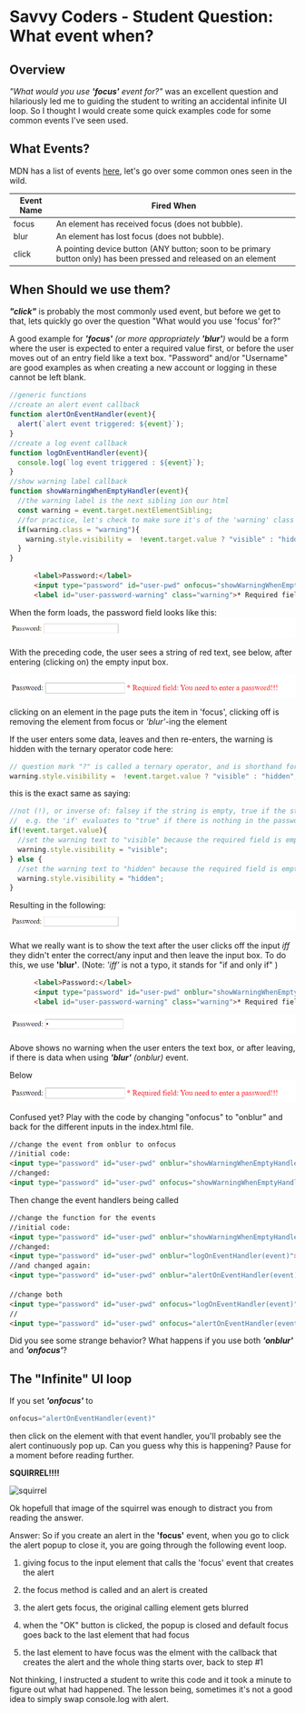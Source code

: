 # Savvy Coders - Student Question: What event when?

## Overview

*"What would you use **'focus'** event for?"* was an excellent question and hilariously led me to guiding the student to writing an accidental infinite UI loop. So I thought I would create some quick examples code for some common events I've seen used.

## What Events?

MDN has a list of events [here](https://developer.mozilla.org/en-US/docs/Web/Events), let's go over some common ones seen in the wild.

| Event Name  | Fired When  |
|---|---|
| focus | An element has received focus (does not bubble). |
| blur |  An element has lost focus (does not bubble). |
| click | A pointing device button (ANY button; soon to be primary button only) has been pressed and released on an element |

## When Should we use them?

***"click"*** is probably the most commonly used event, but before we get to that, lets quickly go over the question "What would you use 'focus' for?"

A good example for ***'focus'*** *(or more appropriately **'blur'**)* would be a form where the user is expected to enter a required value first, or before the user moves out of an entry field like a text box. "Password" and/or "Username" are good examples as when creating a new account or logging in these cannot be left blank.


```javascript
//generic functions
//create an alert event callback
function alertOnEventHandler(event){
  alert(`alert event triggered: ${event}`);
}
//create a log event callback
function logOnEventHandler(event){
  console.log(`log event triggered : ${event}`);
}
//show warning label callback
function showWarningWhenEmptyHandler(event){
  //the warning label is the next sibling ion our html
  const warning = event.target.nextElementSibling;
  //for practice, let's check to make sure it's of the 'warning' class
  if(warning.class = "warning"){
    warning.style.visibility =  !event.target.value ? "visible" : "hidden";
  }
}
```

```html
      <label>Password:</label>
      <input type="password" id="user-pwd" onfocus="showWarningWhenEmptyHandler(event)">
      <label id="user-password-warning" class="warning">* Required field: You need to enter a password!!!</label><br><br>
```
When the form loads, the password field looks like this:
![empty password, warning](images/password-no-value-no-warn.png)

With the preceding code, the user sees a string of red text, see below, after entering (clicking on) the empty input box.

![empty password, warning](images/password-no-value-warn.png)

clicking on an element in the page puts the item in 'focus', clicking off is removing the element from focus or *'blur'*-ing the element

If the user enters some data, leaves and then re-enters, the warning is hidden with the ternary operator code here:

```javascript
// question mark "?" is called a ternary operator, and is shorthand for simple if statements. let <some variable> = <conditional> ? <result returned if true> : <result returned if false>
warning.style.visibility =  !event.target.value ? "visible" : "hidden";
```

this is the exact same as saying:

```javascript
//not (!), or inverse of: falsey if the string is empty, true if the string has data
//  e.g. the 'if' evaluates to "true" if there is nothing in the password box
if(!event.target.value){
  //set the warning text to "visible" because the required field is empty
  warning.style.visibility = "visible";
} else {
  //set the warning text to "hidden" because the required field is empty
  warning.style.visibility = "hidden";
}

```

Resulting in the following:
![empty password, warning](images/password-no-value-no-warn.png)

What we really want is to show the text after the user clicks off the input *iff* they didn't enter the correct/any input and then leave the input box.  To do this, we use **'blur'**. (Note: *'iff'* is not a typo, it stands for "if and only if" )

```html
      <label>Password:</label>
      <input type="password" id="user-pwd" onblur="showWarningWhenEmptyHandler(event)">
      <label id="user-password-warning" class="warning">* Required field: You need to enter a password!!!</label><br><br>
```

![empty password, warning](images/password-value-no-warn.png)

Above shows no warning when the user enters the text box, or after leaving, if there is data when using ***'blur'*** *(onblur)* event.

Below
![empty password, warning](images/password-no-value-warn.png)

Confused yet? Play with the code by changing "onfocus" to "onblur" and back for the different inputs in the index.html file.
```html
//change the event from onblur to onfocus
//initial code:
<input type="password" id="user-pwd" onblur="showWarningWhenEmptyHandler(event)">
//changed:
<input type="password" id="user-pwd" onfocus="showWarningWhenEmptyHandler(event)">
```

Then change the event handlers being called
```html
//change the function for the events
//initial code:
<input type="password" id="user-pwd" onblur="showWarningWhenEmptyHandler(event)">
//changed:
<input type="password" id="user-pwd" onblur="logOnEventHandler(event)">
//and changed again:
<input type="password" id="user-pwd" onblur="alertOnEventHandler(event)">

//change both
<input type="password" id="user-pwd" onfocus="logOnEventHandler(event)">
//
<input type="password" id="user-pwd" onfocus="alertOnEventHandler(event)">

```

Did you see some strange behavior? What happens if you use both ***'onblur'*** and ***'onfocus'***?

##  The "Infinite" UI loop

If you set ***'onfocus'*** to
```javascript
onfocus="alertOnEventHandler(event)"
```
then click on the element with that event handler, you'll probably see the alert continuously pop up. Can you guess why this is happening? Pause for a moment before reading further.

**SQUIRREL!!!!**

![squirrel](https://images.pexels.com/photos/47547/squirrel-animal-cute-rodents-47547.jpeg?cs=srgb&dl=brown-squirrel-47547.jpg&fm=jpg)

Ok hopefull that image of the squirrel was enough to distract you from reading the answer.

Answer: So if you create an alert in the **'focus'** event, when you go to click the alert popup to close it, you are going through the following event loop.

1) giving focus to the input element that calls the 'focus' event that creates the alert

2) the focus method is called and an alert is created

3) the alert gets focus, the original calling element gets blurred

4) when the "OK" button is clicked, the popup is closed and default focus goes back to the last element that had focus

5) the last element to have focus was the elment with the callback that creates the alert and the whole thing starts over, back to step #1

Not thinking, I instructed a student to write this code and it took a minute to figure out what had happened. The lesson being, sometimes it's not a good idea to simply swap console.log with alert.
